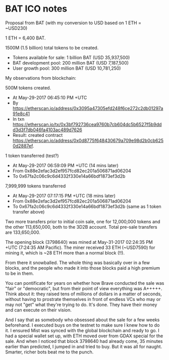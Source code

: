 # BAT ICO notes

Proposal from BAT (with my conversion to USD based on 1 ETH = ~USD230)

1 ETH = 6,400 BAT.

1500M (1.5 billion) total tokens to be created.
* Tokens available for sale: 1 billion BAT (USD 35,937,500)
* BAT development pool: 200 million BAT (USD 7,187,500)
* User growth pool: 300 million BAT (USD 10,781,250)



My observations from blockchain:

500M tokens created.
* At May-29-2017 06:45:10 PM +UTC
* By https://etherscan.io/address/0x3095a47305efd248f6ce272c2db01297a91e8c41
* In txn https://etherscan.io/tx/0x3bf792736cea9760b7cb604dc5b6527f5b9ddd3d3f7db046fa4103ac489d7626
* Result: created contract https://etherscan.io/address/0x0d8775f648430679a709e98d2b0cb6250d2887ef.


1 token transferred (test?)
* At May-29-2017 06:59:09 PM +UTC (14 mins later)
* From 0x88e2efac3d2ef957fcd82ec201a506871ad06204
* To 0x67fa2c06c9c6d4332f330e14a66bdf1873ef3d2b

7,999,999 tokens transferred
* At May-29-2017 07:17:15 PM +UTC  (18 mins later)
* From 0x88e2efac3d2ef957fcd82ec201a506871ad06204
* To 0x67fa2c06c9c6d4332f330e14a66bdf1873ef3d2b (same as 1 token transfer above)

Two more transfers prior to initial coin sale, one for 12,000,000 tokens and the other 113,650,000, both to the 3D2B account.  Total pre-sale transfers are 133,650,000.

The opening block (3798640) was mined at May-31-2017 02:24:35 PM +UTC (7:24:35 AM Pacific). The miner received 33 ETH (~USD7590) for mining it, which is ~28 ETH more than a normal block (!!).

From there it snowballed. The whole thing was basically over in a few blocks, and the people who made it into those blocks paid a high premium to be in them.

You can pontificate for years on whether how Brave conducted the sale was "fair" or "democratic", but from their point of view everything was A+++++. Think about it: they raised tens of millions of dollars in a matter of seconds, without having to prostrate themselves in front of endless VCs who may or may not "get" what they're trying to do. It's done. They have their money and can execute on their vision.

And I say that as somebody who obsessed about the sale for a few weeks beforehand. I executed buys on the testnet to make sure I knew how to do it. I ensured Mist was synced with the global blockchain and ready to go. I had a special wallet set up, with ETH moved over from GDAX special for the sale. And when I noticed that block 3798640 had already come, 35 minutes earlier than predicted, I jumped in and tried to buy. But it was all for naught. Smarter, richer bots beat me to the punch.
